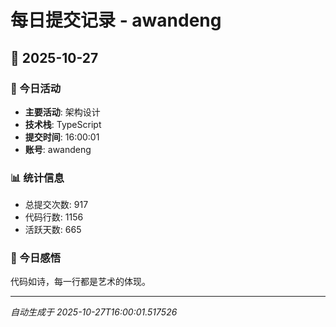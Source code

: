# 每日提交记录 - awandeng

## 📅 2025-10-27

### 🎯 今日活动
- **主要活动**: 架构设计
- **技术栈**: TypeScript
- **提交时间**: 16:00:01
- **账号**: awandeng

### 📊 统计信息
- 总提交次数: 917
- 代码行数: 1156
- 活跃天数: 665

### 💭 今日感悟
代码如诗，每一行都是艺术的体现。

---
*自动生成于 2025-10-27T16:00:01.517526*
